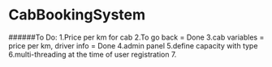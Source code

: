 # CabBookingSystem


######To Do:
    1.Price per km for cab
    2.To go back = Done
    3.cab variables = price per km, driver info = Done
    4.admin panel 
    5.define capacity with type
    6.multi-threading at the time of user registration
    7.
